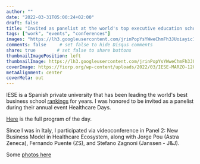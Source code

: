 ```yaml
---
author: ""
date: "2022-03-31T05:00:24+02:00"
draft: false
title: "Invited as panelist at the world's top executive education school"
tags: ["work", "events", "conferences"]
images: "https://lh3.googleusercontent.com/jrinPopYsYWweChmFh3JUoiayic1NTMTI3jCO1dmi4BmvQnrj4-WMHCTQLTGulKUVmlI9TvbRsRSSv9sD9knLBfAetkke_GV8LuduW_7wP1CJv8QtmpO0gtN-PLXYt2F3747F4Mxjks=w2400"
comments: false     # set false to hide Disqus comments
share: true        # set false to share buttons
thumbnailImagePosition: left
thumbnailImage: https://lh3.googleusercontent.com/jrinPopYsYWweChmFh3JUoiayic1NTMTI3jCO1dmi4BmvQnrj4-WMHCTQLTGulKUVmlI9TvbRsRSSv9sD9knLBfAetkke_GV8LuduW_7wP1CJv8QtmpO0gtN-PLXYt2F3747F4Mxjks=w2400
coverImage: https://fiorp.org/wp-content/uploads/2022/03/IESE-MARZO-1200X200.jpg
metaAlignment: center
coverMeta: out
---
```


IESE is a Spanish private university that has been leading the world's best business school [rankings](https://www.iese.edu/rankings/) for years. I was honored to be invited as a panelist during their annual event Healthcare Days.

<!--more-->

[Here](https://fiorp.org/evento/iese-2022-life-changing-future/) is the full program of the day.

Since I was in Italy, I participated via videoconference in Panel 2: New Business Model in Healthcare Ecosystem, along with Jorge Pou (Astra Zeneca), Fernando Puente (ZS), and Stefano Zagnoni (Janssen - J&J).

Some [photos here](https://photos.app.goo.gl/ChYJV3H9sUpnV8v2A)
